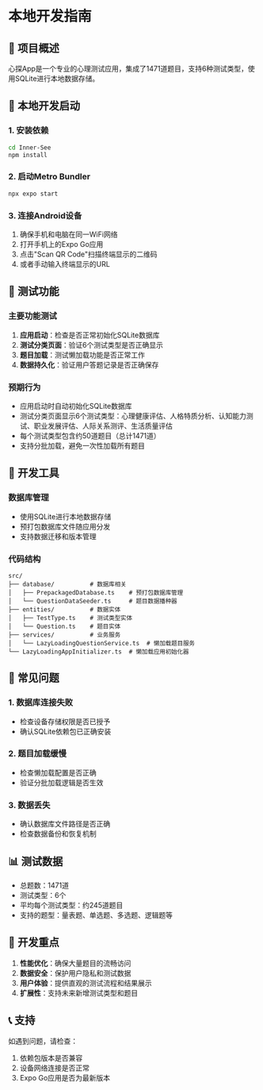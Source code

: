 # 本地开发指南

## 🎯 项目概述
心探App是一个专业的心理测试应用，集成了1471道题目，支持6种测试类型，使用SQLite进行本地数据存储。

## 🚀 本地开发启动

### 1. 安装依赖
```bash
cd Inner-See
npm install
```

### 2. 启动Metro Bundler
```bash
npx expo start
```

### 3. 连接Android设备
1. 确保手机和电脑在同一WiFi网络
2. 打开手机上的Expo Go应用
3. 点击"Scan QR Code"扫描终端显示的二维码
4. 或者手动输入终端显示的URL

## 📱 测试功能

### 主要功能测试
1. **应用启动**：检查是否正常初始化SQLite数据库
2. **测试分类页面**：验证6个测试类型是否正确显示
3. **题目加载**：测试懒加载功能是否正常工作
4. **数据持久化**：验证用户答题记录是否正确保存

### 预期行为
- 应用启动时自动初始化SQLite数据库
- 测试分类页面显示6个测试类型：心理健康评估、人格特质分析、认知能力测试、职业发展评估、人际关系测评、生活质量评估
- 每个测试类型包含约50道题目（总计1471道）
- 支持分批加载，避免一次性加载所有题目

## 🔧 开发工具

### 数据库管理
- 使用SQLite进行本地数据存储
- 预打包数据库文件随应用分发
- 支持数据迁移和版本管理

### 代码结构
```
src/
├── database/          # 数据库相关
│   ├── PrepackagedDatabase.ts    # 预打包数据库管理
│   └── QuestionDataSeeder.ts     # 题目数据播种器
├── entities/          # 数据实体
│   ├── TestType.ts    # 测试类型实体
│   └── Question.ts    # 题目实体
├── services/          # 业务服务
│   └── LazyLoadingQuestionService.ts  # 懒加载题目服务
└── LazyLoadingAppInitializer.ts  # 懒加载应用初始化器
```

## 🐛 常见问题

### 1. 数据库连接失败
- 检查设备存储权限是否已授予
- 确认SQLite依赖包已正确安装

### 2. 题目加载缓慢
- 检查懒加载配置是否正确
- 验证分批加载逻辑是否生效

### 3. 数据丢失
- 确认数据库文件路径是否正确
- 检查数据备份和恢复机制

## 📊 测试数据
- 总题数：1471道
- 测试类型：6个
- 平均每个测试类型：约245道题目
- 支持的题型：量表题、单选题、多选题、逻辑题等

## 🎯 开发重点
1. **性能优化**：确保大量题目的流畅访问
2. **数据安全**：保护用户隐私和测试数据
3. **用户体验**：提供直观的测试流程和结果展示
4. **扩展性**：支持未来新增测试类型和题目

## 📞 支持
如遇到问题，请检查：
1. 依赖包版本是否兼容
2. 设备网络连接是否正常
3. Expo Go应用是否为最新版本